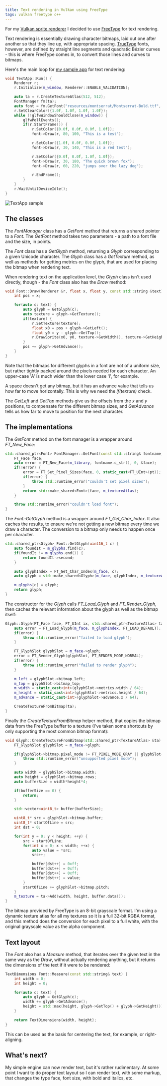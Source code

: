 ```yaml
---
title: Text rendering in Vulkan using FreeType
tags: vulkan freetype c++
---
```

For my [Vulkan sprite renderer](../BackToBasics) I decided to use
[FreeType](https://www.freetype.org/)
for text rendering.

Text rendering is essentially drawing character bitmaps, laid out one after another
so that they line up, with appropriate spacing.
[TrueType](https://en.wikipedia.org/wiki/TrueType) fonts, however, are defined by straight line
segments and quadratic Bézier curves - this is where FreeType comes in, to convert those lines
and curves to bitmaps.

Here's the main loop for 
[my sample app](https://github.com/snorristurluson/vulkan-sprites/tree/master/samples/text)
for text rendering:
```cpp
void TextApp::Run() {
    Renderer r;
    r.Initialize(m_window, Renderer::ENABLE_VALIDATION);

    auto ta = r.CreateTextureAtlas(512, 512);
    FontManager fm(ta);
    auto font = fm.GetFont("resources/montserrat/Montserrat-Bold.ttf", 36);
    r.SetClearColor({1.0f, 1.0f, 1.0f, 1.0f});
    while (!glfwWindowShouldClose(m_window)) {
        glfwPollEvents();
        if(r.StartFrame()) {
            r.SetColor({0.0f, 0.0f, 0.0f, 1.0f});
            font->Draw(r, 80, 100, "This is a test");

            r.SetColor({1.0f, 0.0f, 0.0f, 1.0f});
            font->Draw(r, 30, 140, "This is a red test");

            r.SetColor({0.0f, 0.0f, 1.0f, 1.0f});
            font->Draw(r, 30, 180, "The quick brown fox");
            font->Draw(r, 60, 220, "jumps over the lazy dog");

            r.EndFrame();
        }
    }
    r.WaitUntilDeviceIdle();
}
```
![TextApp sample](/images/TextAppSample.png)

## The classes
The *FontManager* class has a *GetFont* method that returns a shared pointer to a *Font*.
The *GetFont* method takes two parameters - a path to a font file and the size, in points.

The *Font* class has a *GetGlyph* method, returning a *Glyph* corresponding to a given
Unicode character. The *Glyph* class has a *GetTexture* method, as well as methods for
getting metrics on the glyph, that are used for placing the bitmap when rendering text.

When rendering text on the application level, the *Glyph* class isn't used directly,
though - the *Font* class also has the *Draw* method:

```cpp
void Font::Draw(Renderer &r, float x, float y, const std::string &text) {
    int pos = x;

    for(auto c: text) {
        auto glyph = GetGlyph(c);
        auto texture = glyph->GetTexture();
        if(texture) {
            r.SetTexture(texture);
            float x0 = pos + glyph->GetLeft();
            float y0 = y - glyph->GetTop();
            r.DrawSprite(x0, y0, texture->GetWidth(), texture->GetHeight());
        }
        pos += glyph->GetAdvance();
    }
}
```
Note that the bitmaps for different glyphs in a font are not of a uniform size, but rather
tightly packed around the pixels needed for each character. An upper-case 'A' is much
wider than the lower case 'i', for example. 

A space doesn't get any bitmap, but it
has an advance value that tells us how far to move horizontally. This is why we need the
*if(texture)* check.

The *GetLeft* and *GetTop* methods give us the offsets from the *x* and *y* positions,
to compensate for the different bitmap sizes, and *GetAdvance* tells us how far to move
to position for the next character.

## The implementations
The *GetFont* method on the font manager is a wrapper around *FT_New_Face*:
```cpp
std::shared_ptr<Font> FontManager::GetFont(const std::string& fontname, int pt) {
    FT_Face face;
    auto error = FT_New_Face(m_library, fontname.c_str(), 0, &face);
    if(!error) {
        error = FT_Set_Pixel_Sizes(face, 0, static_cast<FT_UInt>(pt));
        if(error) {
            throw std::runtime_error("couldn't set pixel sizes");
        }
        return std::make_shared<Font>(face, m_textureAtlas);
    }

    throw std::runtime_error("couldn't load font");
}
```
The *Font::GetGlyph* method is a wrapper around *FT_Get_Char_Index*. It also caches the
results, to ensure we're not getting a new bitmap every time we draw a character.
The conversion to a bitmap only needs to happen once per character.
```cpp
std::shared_ptr<Glyph> Font::GetGlyph(uint16_t c) {
    auto foundIt = m_glyphs.find(c);
    if(foundIt != m_glyphs.end()) {
        return foundIt->second;
    }

    auto glyphIndex = FT_Get_Char_Index(m_face, c);
    auto glyph = std::make_shared<Glyph>(m_face, glyphIndex, m_textureAtlas);

    m_glyphs[c] = glyph;
    return glyph;
}
``` 
The constructor for the *Glyph* calls *FT_Load_Glyph* and *FT_Render_Glyph*, then
caches the relevant information about the glyph as well as the bitmap itself:
```cpp
Glyph::Glyph(FT_Face face, FT_UInt ix, std::shared_ptr<TextureAtlas> ta) : m_face(face), m_glyphIndex(ix) {
    auto error = FT_Load_Glyph(m_face, m_glyphIndex, FT_LOAD_DEFAULT);
    if(error) {
        throw std::runtime_error("failed to load glyph");
    }

    FT_GlyphSlot glyphSlot = m_face->glyph;
    error = FT_Render_Glyph(glyphSlot, FT_RENDER_MODE_NORMAL);
    if(error) {
        throw std::runtime_error("failed to render glyph");
    }

    m_left = glyphSlot->bitmap_left;
    m_top = glyphSlot->bitmap_top;
    m_width = static_cast<int>(glyphSlot->metrics.width / 64);
    m_height = static_cast<int>(glyphSlot->metrics.height / 64);
    m_advance = static_cast<int>(glyphSlot->advance.x / 64);

    CreateTextureFromBitmap(ta);
}
```
Finally the *CreateTextureFromBitmap* helper method, that copies the bitmap data from
the FreeType buffer to a texture (I've taken some shortcuts by only supporting the most 
common bitmap format):
```cpp
void Glyph::CreateTextureFromBitmap(std::shared_ptr<TextureAtlas> &ta) {
    FT_GlyphSlot glyphSlot = m_face->glyph;

    if(glyphSlot->bitmap.pixel_mode != FT_PIXEL_MODE_GRAY || glyphSlot->bitmap.num_grays != 256) {
        throw std::runtime_error("unsupported pixel mode");
    }

    auto width = glyphSlot->bitmap.width;
    auto height = glyphSlot->bitmap.rows;
    auto bufferSize = width*height*4;

    if(bufferSize == 0) {
        return;
    }

    std::vector<uint8_t> buffer(bufferSize);

    uint8_t* src = glyphSlot->bitmap.buffer;
    uint8_t* startOfLine = src;
    int dst = 0;

    for(int y = 0; y < height; ++y) {
        src = startOfLine;
        for(int x = 0; x < width; ++x) {
            auto value = *src;
            src++;

            buffer[dst++] = 0xff;
            buffer[dst++] = 0xff;
            buffer[dst++] = 0xff;
            buffer[dst++] = value;
        }
        startOfLine += glyphSlot->bitmap.pitch;
    }
    m_texture = ta->Add(width, height, buffer.data());
}
```
The bitmap provided by FreeType is an 8-bit grayscale format. I'm using a dynamic texture
atlas for all my textures so it is a full 32-bit RGBA format, and this method does the
conversion for each pixel to a full white, with the original grayscale value as the alpha
component.

## Text layout
The *Font* also has a *Measure* method, that iterates over the given text in the same
way as the *Draw*, without actually rendering anything, but it returns the dimensions
of the text if it were to be rendered:
```cpp
TextDimensions Font::Measure(const std::string& text) {
    int width = 0;
    int height = 0;

    for(auto c: text) {
        auto glyph = GetGlyph(c);
        width += glyph->GetAdvance();
        height = std::max(height, glyph->GetTop() + glyph->GetHeight());
    }

    return TextDimensions{width, height};
}
```
This can be used as the basis for centering the text, for example, or right-aligning.

## What's next?
My simple engine can now render text, but it's rather rudimentary. At some point I want
to do proper text layout so I can render text, with some markup, that changes the type
face, font size, with bold and italics, etc.
